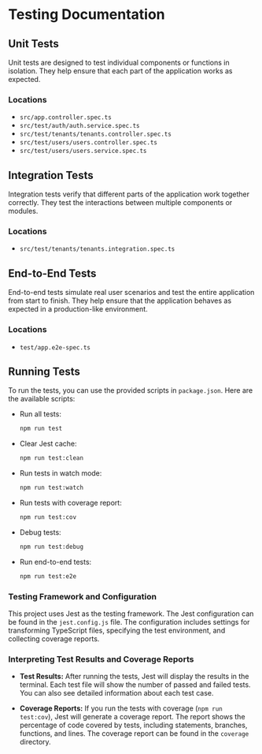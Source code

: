 # Testing Documentation

## Unit Tests

Unit tests are designed to test individual components or functions in isolation. They help ensure that each part of the application works as expected.

### Locations
- `src/app.controller.spec.ts`
- `src/test/auth/auth.service.spec.ts`
- `src/test/tenants/tenants.controller.spec.ts`
- `src/test/users/users.controller.spec.ts`
- `src/test/users/users.service.spec.ts`

## Integration Tests

Integration tests verify that different parts of the application work together correctly. They test the interactions between multiple components or modules.

### Locations
- `src/test/tenants/tenants.integration.spec.ts`

## End-to-End Tests

End-to-end tests simulate real user scenarios and test the entire application from start to finish. They help ensure that the application behaves as expected in a production-like environment.

### Locations
- `test/app.e2e-spec.ts`

## Running Tests

To run the tests, you can use the provided scripts in `package.json`. Here are the available scripts:

- Run all tests:
  ```bash
  npm run test
  ```

- Clear Jest cache:
  ```bash
  npm run test:clean
  ```

- Run tests in watch mode:
  ```bash
  npm run test:watch
  ```

- Run tests with coverage report:
  ```bash
  npm run test:cov
  ```

- Debug tests:
  ```bash
  npm run test:debug
  ```

- Run end-to-end tests:
  ```bash
  npm run test:e2e
  ```

### Testing Framework and Configuration

This project uses Jest as the testing framework. The Jest configuration can be found in the `jest.config.js` file. The configuration includes settings for transforming TypeScript files, specifying the test environment, and collecting coverage reports.

### Interpreting Test Results and Coverage Reports

- **Test Results:** After running the tests, Jest will display the results in the terminal. Each test file will show the number of passed and failed tests. You can also see detailed information about each test case.

- **Coverage Reports:** If you run the tests with coverage (`npm run test:cov`), Jest will generate a coverage report. The report shows the percentage of code covered by tests, including statements, branches, functions, and lines. The coverage report can be found in the `coverage` directory.
